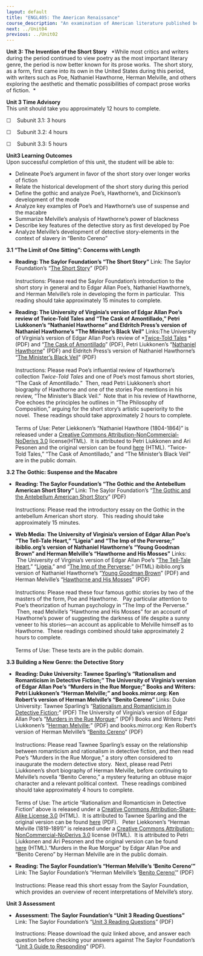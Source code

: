 ```yaml
---
layout: default
title: "ENGL405: The American Renaissance"
course_description: "An examination of American literature published between the 1830s and 1860s, focusing on the socio-cultural context that lead to the dramatic outburst of literary creativity in this era."
next: ../Unit04
previous: ../Unit02
---
```

**Unit 3: The Invention of the Short Story** <span id="3"></span> 
*While most critics and writers during the period continued to view
poetry as the most important literary genre, the period is now better
known for its prose works.  The short story, as a form, first came into
its own in the United States during this period, with writers such as
Poe, Nathaniel Hawthorne, Herman Melville, and others exploring the
aesthetic and thematic possibilities of compact prose works of
fiction.  *

**Unit 3 Time Advisory**  
This unit should take you approximately 12 hours to complete.  
  
 ☐    Subunit 3.1: 3 hours  
  
 ☐    Subunit 3.2: 4 hours  
  
 ☐    Subunit 3.3: 5 hours

**Unit3 Learning Outcomes**  
Upon successful completion of this unit, the student will be able to:  
  
-   <span dir="LTR">Delineate Poe’s argument in favor of the short story
    over longer works of fiction</span>
-   <span dir="LTR">Relate the historical development of the short story
    during this period</span>
-   <span dir="LTR">Define the gothic and analyze Poe’s, Hawthorne’s,
    and Dickinson’s development of the mode</span>
-   <span dir="LTR">Analyze key examples of Poe’s and Hawthorne’s use of
    suspense and the macabre </span>
-   <span dir="LTR">Summarize Melville’s analysis of Hawthorne’s power
    of blackness</span>
-   <span dir="LTR">Describe key features of the detective story as
    first developed by Poe</span>
-   Analyze Melville’s development of detective story-elements in the
    context of slavery in “Benito Cereno”

**3.1 “The Limit of One Sitting”: Concerns with Length** <span
id="3.1"></span> 
-   **Reading: The Saylor Foundation’s “The Short Story”**
    Link: The Saylor Foundation’s “[The Short
    Story](http://www.saylor.org/site/wp-content/uploads/2012/03/ENGL405-3.1-Shortstory-FINAL.pdf)”
    (PDF)  
        
     Instructions: Please read the Saylor Foundation’s introduction to
    the short story in general and to Edgar Allan Poe’s, Nathaniel
    Hawthorne’s, and Herman Melville’s role in developing the form in
    particular.  This reading should take approximately 15 minutes to
    complete.

-   **Reading: The University of Virginia’s version of Edgar Allan Poe’s
    review of Twice-Told Tales and “The Cask of Amontillado,” Petri
    Liukkonen’s “Nathaniel Hawthorne” and Eldritch Press’s version of
    Nathaniel Hawthorne’s “The Minister’s Black Veil”**
    Links:The University of Virginia’s version of Edgar Allan Poe’s
    review of *[Twice-Told
    Tales](http://www.saylor.org/site/wp-content/uploads/2011/11/SAYLOR-ENGL405-3.1-TWICETOLDTALES.pdf) *(PDF)
    and “[The Cask of
    Amontillado](http://www.saylor.org/site/wp-content/uploads/2011/11/SAYLOR-ENGL405-3.1-CASKAMONTILLADO.pdf)”
    (PDF), Petri Liukkonen’s “[Nathaniel
    Hawthorne](http://www.saylor.org/site/wp-content/uploads/2012/02/ENGL405-3.1-Nathaniel-Hawthorne.pdf)”
    (PDF) and Eldritch Press’s version of Nathaniel Hawthorne’s “[The
    Minister’s Black
    Veil](http://www.saylor.org/site/wp-content/uploads/2011/11/SAYLOR-ENGL405-3.1-BLACKVEIL.pdf)”
    (PDF)  
        
     Instructions: Please read Poe’s influential review of Hawthorne’s
    collection *Twice-Told Tales* and one of Poe’s most famous short
    stories, “The Cask of Amontillado.”  Then, read Petri Liukkonen’s
    short biography of Hawthorne and one of the stories Poe mentions in
    his review, “The Minister’s Black Veil.”  Note that in his review of
    Hawthorne, Poe echoes the principles he outlines in “The Philosophy
    of Composition,” arguing for the short story’s artistic superiority
    to the novel.  These readings should take approximately 2 hours to
    complete.   
        
     Terms of Use: Peter Liekkonen’s “Nathaniel Hawthore (1804-1864)” is
    released under a [Creative Commons
    Attribution-NonCommercial-NoDerivs
    3.0](http://creativecommons.org/licenses/by-nc-nd/3.0/) license(HTML). 
    It is attributed to Petri Liukkonen and Ari Pesonen and the original
    version can be found
    [here](http://kirjasto.sci.fi/hawthorn.htm) (HTML). “Twice-Told
    Tales,” “The Cask of Amontillado,” and “The Minister’s Black Veil”
    are in the public domain.

**3.2 The Gothic: Suspense and the Macabre** <span id="3.2"></span> 
-   **Reading: The Saylor Foundation’s “The Gothic and the Antebellum
    American Short Story”**
    Link: The Saylor Foundation’s “[The Gothic and the Antebellum
    American Short
    Story](http://www.saylor.org/site/wp-content/uploads/2012/03/ENGL405-3.2-Gothic-FINAL.pdf)”
    (PDF)  
        
     Instructions: Please read the introductory essay on the Gothic in
    the antebellum American short story.   This reading should take
    approximately 15 minutes.

-   **Web Media: The University of Virginia’s version of Edgar Allan
    Poe’s “The Tell-Tale Heart,” “Ligeia” and “The Imp of the Perverse;”
    ibiblio.org’s version of Nathaniel Hawthorne’s “Young Goodman Brown”
    and Herman Melville’s “Hawthorne and His Mosses”**
    Links:  The University of Virginia’s version of Edgar Allan Poe’s
    “[The Tell-Tale
    Heart](http://www.saylor.org/site/wp-content/uploads/2011/11/SAYLOR-ENGL405-3.2-TELLTALEHEART.pdf),”
    “[Ligeia](http://etext.lib.virginia.edu/etcbin/toccer-new2?id=PoeLige.sgm&images=images/modeng&data=/texts/english/modeng/parsed&tag=public&part=1&division=div1),”
    and “[The Imp of the
    Perverse](http://etext.lib.virginia.edu/etcbin/toccer-new2?id=PoePerv.sgm&images=images/modeng&data=/texts/english/modeng/parsed&tag=public&part=1&division=div1);”
    (HTML) ibiblio.org’s version of Nathaniel Hawthorne’s “[Young
    Goodman
    Brown](http://www.saylor.org/site/wp-content/uploads/2011/11/SAYLOR-ENGL405-3.2-GOODMAN.pdf)”
    (PDF) and Herman Melville’s “[Hawthorne and His
    Mosses](http://www.saylor.org/site/wp-content/uploads/2011/11/SAYLOR-ENGL405-3.2-MOSES.pdf)”
    (PDF)  
        
     Instructions: Please read these four famous gothic stories by two
    of the masters of the form, Poe and Hawthorne.   Pay particular
    attention to Poe’s theorization of human psychology in “The Imp of
    the Perverse.”  Then, read Melville’s “Hawthorne and His Mosses” for
    an account of Hawthorne’s power of suggesting the darkness of life
    despite a sunny veneer to his stories—an account as applicable to
    Melville himself as to Hawthorne.  These readings combined should
    take approximately 2 hours to complete.  
        
     Terms of Use: These texts are in the public domain.

**3.3 Building a New Genre: the Detective Story** <span
id="3.3"></span> 
-   **Reading: Duke University: Tawnee Sparling’s “Rationalism and
    Romanticism in Detective Fiction;” The University of Virginia’s
    version of Edgar Allan Poe’s “Murders in the Rue Morgue;” Books and
    Writers: Petri Liukkonen’s “Herman Melville;” and books.mirror.org:
    Ken Robert’s version of Herman Melville’s “Benito Cereno”**
    Links: Duke University: Tawnee Sparling’s “[Rationalism and
    Romanticism in Detective
    Fiction](http://www.saylor.org/site/wp-content/uploads/2012/02/ENGL405-3.3-Rationalism-and-Romanticism-in-Detective-Fiction.pdf);”
    (PDF) The University of Virginia’s version of Edgar Allan Poe’s
    “[Murders in the Rue
    Morgue](http://www.saylor.org/site/wp-content/uploads/2011/11/SAYLOR-ENGL405-3.3-MURDER.pdf);”
    (PDF) Books and Writers: Petri Liukkonen’s “[Herman
    Melville](http://www.saylor.org/site/wp-content/uploads/2012/03/ENGL405-3.3-HERMANMELVILLE.pdf);”
    (PDF) and books.mirror.org: Ken Robert’s version of Herman
    Melville’s “[Benito
    Cereno](http://www.saylor.org/site/wp-content/uploads/2011/11/SAYLOR-ENGL405-3.3-BENITO.pdf)”
    (PDF)  
        
     Instructions: Please read Tawnee Sparling’s essay on the
    relationship between romanticism and rationalism in detective
    fiction, and then read Poe’s “Murders in the Rue Morgue,” a story
    often considered to inaugurate the modern detective story.  Next,
    please read Petri Liukkonen’s short biography of Herman Melville,
    before continuing to Melville’s novella “Benito Cereno,” a mystery
    featuring an obtuse major character and a relevant political
    context.  These readings combined should take approximately 4 hours
    to complete.   
        
     Terms of Use: The article “Rationalism and Romanticism in Detective
    Fiction” above is released under a [Creative Commons
    Attribution-Share-Alike License
    3.0](http://creativecommons.org/licenses/by-sa/3.0/) (HTML).  It is
    attributed to Tawnee Sparling and the original version can be found
    [here](http://andererseits.library.duke.edu/article/download/13311/2341) (PDF).
      Peter Liekkonen’s “Herman Melville (1819-1891)” is released under
    a [Creative Commons Attribution-NonCommercial-NoDerivs
    3.0](http://creativecommons.org/licenses/by-nc-nd/3.0/) license
    (HTML).  It is attributed to Petri Liukkonen and Ari Pesonen and the
    original version can be found
    [here](http://kirjasto.sci.fi/melville.htm) (HTML).“Murders in the
    Rue Morgue” by Edgar Allan Poe and “Benito Cereno” by Herman
    Melville are in the public domain.

-   **Reading: The Saylor Foundation’s “Herman Melville’s ‘Benito
    Cereno’”**
    Link: The Saylor Foundation’s “Herman Melville’s ‘[Benito
    Cereno’](http://www.saylor.org/site/wp-content/uploads/2012/03/ENGL405-OC-3.3-BenitoCereno-FINAL.pdf)”
    (PDF)  
        
     Instructions: Please read this short essay from the Saylor
    Foundation, which provides an overview of recent interpretations of
    Melville’s story.

**Unit 3 Assessment** <span id="3.4"></span> 
-   **Assessment: The Saylor Foundation’s “Unit 3 Reading Questions”**
    Link: The Saylor Foundation’s “[Unit 3 Reading
    Questions](http://www.saylor.org/site/wp-content/uploads/2011/12/ENGL405.Unit-3.Reading-Assignment.FINAL_.pdf)”
    (PDF)  
      
     Instructions: Please download the quiz linked above, and answer
    each question before checking your answers against The Saylor
    Foundation’s “[Unit 3 Guide to
    Responding](http://www.saylor.org/site/wp-content/uploads/2011/12/ENGL405.Unit3_.GuidetoResponding.FINAL_.pdf)”
    (PDF).


